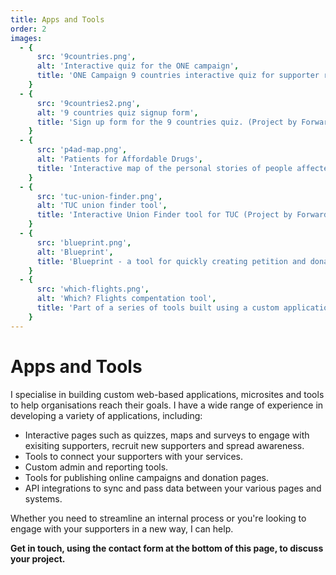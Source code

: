 ```yaml
---
title: Apps and Tools
order: 2
images:
  - {
      src: '9countries.png',
      alt: 'Interactive quiz for the ONE campaign',
      title: 'ONE Campaign 9 countries interactive quiz for supporter recruitment and engagement (Project by Forward Action)',
    }
  - {
      src: '9countries2.png',
      alt: '9 countries quiz signup form',
      title: 'Sign up form for the 9 countries quiz. (Project by Forward Action)',
    }
  - {
      src: 'p4ad-map.png',
      alt: 'Patients for Affordable Drugs',
      title: 'Interactive map of the personal stories of people affected by the high cost of perscription drugs for Patients for Affordable Drugs (Project by Forward Action)',
    }
  - {
      src: 'tuc-union-finder.png',
      alt: 'TUC union finder tool',
      title: 'Interactive Union Finder tool for TUC (Project by Forward Action)',
    }
  - {
      src: 'blueprint.png',
      alt: 'Blueprint',
      title: 'Blueprint - a tool for quickly creating petition and donation pages with many data integrations. This was the backbone of many campaigns at Forward Action.',
    }
  - {
      src: 'which-flights.png',
      alt: 'Which? Flights compentation tool',
      title: 'Part of a series of tools built using a custom application developed for Which? Other tools using the platform included a Faulty Goods return tool, PPI tool and a university personal statement generator. (Project by Forward Action)',
    }
---
```


# Apps and Tools

I specialise in building custom web-based applications, microsites and tools to help organisations reach their goals. I have a wide range of experience in developing a variety of applications, including:

- Interactive pages such as quizzes, maps and surveys to engage with exisiting supporters, recruit new supporters and spread awareness.
- Tools to connect your supporters with your services.
- Custom admin and reporting tools.
- Tools for publishing online campaigns and donation pages.
- API integrations to sync and pass data between your various pages and systems.

Whether you need to streamline an internal process or you're looking to engage with your supporters in a new way, I can help.

**Get in touch, using the contact form at the bottom of this page, to discuss your project.**

<image-gallery :images="images"></image-gallery>
